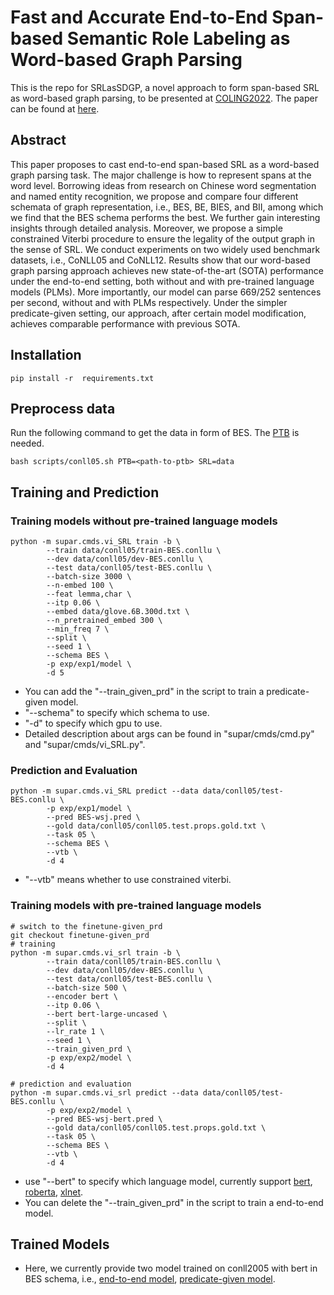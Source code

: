 # Fast and Accurate End-to-End Span-based Semantic Role Labeling as Word-based Graph Parsing
This is the repo for SRLasSDGP, a novel approach to form span-based SRL as word-based graph parsing, to be presented at [COLING2022](https://coling2022.org/coling). The paper can be found at [here](https://aclanthology.org/2022.coling-1.365/).

## Abstract
This paper proposes to cast end-to-end span-based SRL as a  word-based graph parsing task. 
The major challenge is how to represent spans at the word level. 
Borrowing ideas from research on Chinese word  segmentation and named entity recognition, 
we propose and compare four different schemata of graph representation, i.e., BES, BE, BIES, and BII,
among which we find that the BES schema performs the best. 
We further gain interesting insights through detailed analysis. 
Moreover, we propose a simple constrained Viterbi procedure to ensure the legality of the output  graph in the sense of SRL. 
We conduct experiments on two widely used benchmark datasets, i.e., CoNLL05 and CoNLL12. 
Results show that our word-based graph parsing approach achieves new state-of-the-art (SOTA) performance under the end-to-end setting, both without and with pre-trained language models (PLMs). 
More importantly, our model can parse 669/252 sentences per second, without and with PLMs respectively. Under the simpler predicate-given setting, our approach, after certain model modification,  achieves comparable performance with previous SOTA.  

## Installation
```shell
pip install -r  requirements.txt
```

## Preprocess data
Run the following command to get the data in form of BES. The [PTB](http://catalog.ldc.upenn.edu/LDC99T42) is needed.
```shell
bash scripts/conll05.sh PTB=<path-to-ptb> SRL=data
```

## Training and Prediction
### Training models without pre-trained language models
```
python -m supar.cmds.vi_SRL train -b \
        --train data/conll05/train-BES.conllu \
        --dev data/conll05/dev-BES.conllu \
        --test data/conll05/test-BES.conllu \
        --batch-size 3000 \
        --n-embed 100 \
        --feat lemma,char \
        --itp 0.06 \
        --embed data/glove.6B.300d.txt \
        --n_pretrained_embed 300 \
        --min_freq 7 \
        --split \
        --seed 1 \
        --schema BES \
        -p exp/exp1/model \
        -d 5
```
* You can add the "--train_given_prd" in the script to train a predicate-given model.
* "--schema" to specify which schema to use.
* "-d" to specify which gpu to use.
* Detailed description about args can be found in "supar/cmds/cmd.py" and "supar/cmds/vi_SRL.py".

### Prediction and Evaluation
```
python -m supar.cmds.vi_SRL predict --data data/conll05/test-BES.conllu \
        -p exp/exp1/model \
        --pred BES-wsj.pred \
        --gold data/conll05/conll05.test.props.gold.txt \
        --task 05 \
        --schema BES \
        --vtb \
        -d 4
```
* "--vtb" means whether to use constrained viterbi.

### Training models with pre-trained language models
```shell
# switch to the finetune-given_prd
git checkout finetune-given_prd
# training
python -m supar.cmds.vi_srl train -b \
        --train data/conll05/train-BES.conllu \
        --dev data/conll05/dev-BES.conllu \
        --test data/conll05/test-BES.conllu \
        --batch-size 500 \
        --encoder bert \
        --itp 0.06 \
        --bert bert-large-uncased \
        --split \
        --lr_rate 1 \
        --seed 1 \
        --train_given_prd \
        -p exp/exp2/model \
        -d 4 

# prediction and evaluation
python -m supar.cmds.vi_srl predict --data data/conll05/test-BES.conllu \
        -p exp/exp2/model \
        --pred BES-wsj-bert.pred \
        --gold data/conll05/conll05.test.props.gold.txt \
        --task 05 \
        --schema BES \
        --vtb \
        -d 4

```
* use "--bert" to specify which language model, currently support [bert](https://huggingface.co/bert-large-uncased), [roberta](https://huggingface.co/hfl/chinese-roberta-wwm-ext-large), [xlnet](https://huggingface.co/xlnet-large-cased).
* You can delete the "--train_given_prd" in the script to train a end-to-end model.

## Trained Models
* Here, we currently provide two model trained on conll2005 with bert in BES schema, i.e., [end-to-end model](https://drive.google.com/drive/folders/1DYF0DNhgrZKJUae2lNljU2v3xEO7N00R?usp=sharing), [predicate-given model](https://drive.google.com/drive/folders/1M7ukkIIj80UlALP7hoiWVfkSVBBXOeiD?usp=sharing).
